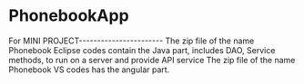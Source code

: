 # PhonebookApp
For MINI PROJECT-----------------------
The zip file of the name Phonebook Eclipse codes contain the Java part, includes DAO, Service methods, to run on a server and provide API service
The zip file of the name Phonebook VS codes has the angular part.
